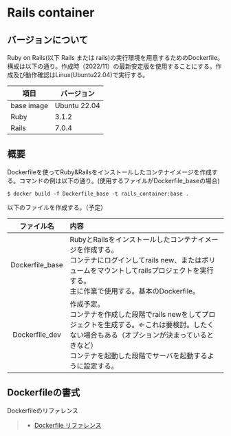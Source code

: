 # Rails container
## バージョンについて
Ruby on Rails(以下 Rails または rails)の実行環境を用意するためのDockerfile。構成は以下の通り。作成時（2022/11）の最新安定版を使用することにする。作成及び動作確認はLinux(Ubuntu22.04)で実行する。

|項目|バージョン|
|-|-|
|base image|Ubuntu 22.04|
|Ruby|3.1.2|
|Rails|7.0.4|

## 概要
Dockerfileを使ってRuby&Railsをインストールしたコンテナイメージを作成する。コマンドの例は以下の通り。(使用するファイルがDockerfile_baseの場合)
```
$ docker build -f Dockerfile_base -t rails_container:base .
```

以下のファイルを作成する。（予定）

|ファイル名|内容|
|:---:|:---|
|Dockerfile_base|RubyとRailsをインストールしたコンテナイメージを作成する。<br>コンテナにログインしてrails new、またはボリュームをマウントしてrailsプロジェクトを実行する。<br>主に作業で使用する。基本のDockerfile。|
|Dockerfile_dev|作成予定。<br>コンテナを作成した段階でrails newをしてプロジェクトを生成する。←これは要検討。したくない場合もある（オプションが決まっているときなど）<br>コンテナを起動した段階でサーバを起動するように設定する。|

## Dockerfileの書式
Dockerfileのリファレンス
> - [Dockerfile リファレンス](https://matsuand.github.io/docs.docker.jp.onthefly/engine/reference/builder/)